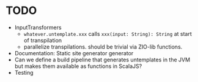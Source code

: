 # TODO

 * InputTransformers
   * `whatever.untemplate.xxx` calls `xxx(input: String): String` at start of transpilation
   * parallelize transpilations. should be trivial via ZIO-lib functions.
 * Documentation: Static site generator generator
 * Can we define a build pipeline that generates untemplates in the JVM
   but makes them available as functions in ScalaJS?
 * Testing 
